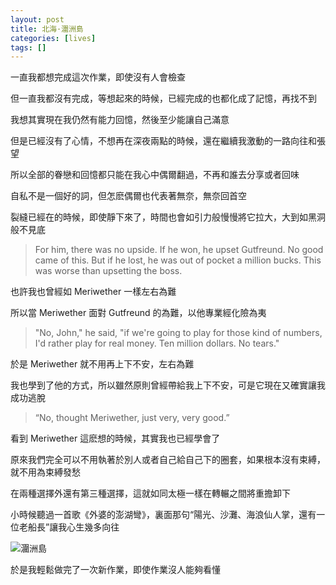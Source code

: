```yaml
---
layout: post
title: 北海·潿洲島
categories: [lives]
tags: []
---
```


一直我都想完成這次作業，即使沒有人會檢查

但一直我都沒有完成，等想起來的時候，已經完成的也都化成了記憶，再找不到

我想其實現在我仍然有能力回憶，然後至少能讓自己滿意

但是已經沒有了心情，不想再在深夜兩點的時候，還在繼續我激動的一路向往和張望

所以全部的眷戀和回憶都只能在我心中偶爾翻過，不再和誰去分享或者回味

自私不是一個好的詞，但怎麽偶爾也代表著無奈，無奈回首空

裂縫已經在的時候，即使靜下來了，時間也會如引力般慢慢將它拉大，大到如黑洞般不見底

> For him, there was no upside. If he won, he upset Gutfreund. No good came of this. But if he lost, he was out of pocket a million bucks. This was worse than upsetting the boss.

也許我也曾經如 Meriwether 一樣左右為難

所以當 Meriwether 面對 Gutfreund 的為難，以他專業經化險為夷

> "No, John," he said, "if we're going to play for those kind of numbers, I'd rather play for real money. Ten million dollars. No tears."

於是 Meriwether 就不用再上下不安，左右為難

我也學到了他的方式，所以雖然原則曾經帶給我上下不安，可是它現在又確實讓我成功逃脫

> “No, thought Meriwether, just very, very good.”

看到 Meriwether 這麽想的時候，其實我也已經學會了

原來我們完全可以不用執著於別人或者自己給自己下的圈套，如果根本沒有束縛，就不用為束縛發愁

在兩種選擇外還有第三種選擇，這就如同太極一樣在轉輾之間將重擔卸下

小時候聽過一首歌《外婆的澎湖彎》，裏面那句“陽光、沙灘、海浪仙人掌，還有一位老船長”讓我心生幾多向往

![潿洲島](http://blufiles.storage.msn.com/x1pIjpkUX-8gH9dMxsmDKENdWafc6NA5xSm-Hzv2Vz4U7asawWkpYzdurVRm1TlwFjwXOPSVO1J4Pw3s2LQvhpVPWc4mEe77me8g32Ya2nEPzNfc55yd4xi3Q)

於是我輕鬆做完了一次新作業，即使作業沒人能夠看懂